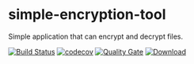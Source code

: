 # simple-encryption-tool
Simple application that can encrypt and decrypt files.

[![Build Status](https://travis-ci.org/lukasz-szewc/simple-encryption-tool.svg?branch=master)](https://travis-ci.org/lukasz-szewc/simple-encryption-tool)
[![codecov](https://codecov.io/gh/lukasz-szewc/simple-encryption-tool/branch/master/graph/badge.svg)](https://codecov.io/gh/lukasz-szewc/simple-encryption-tool)
[![Quality Gate](https://sonarcloud.io/api/badges/gate?key=org.luksze:simple-encryption-tool)](https://sonarcloud.io/dashboard/index/org.luksze:simple-encryption-tool)
[ ![Download](https://api.bintray.com/packages/lukasz-szewc/releases/simple-encryption-tool/images/download.svg) ](https://bintray.com/lukasz-szewc/releases/simple-encryption-tool/_latestVersion)
